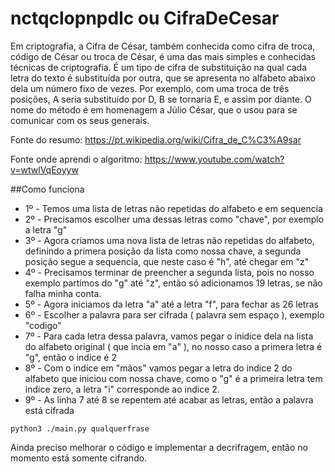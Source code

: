 # nctqclopnpdlc ou CifraDeCesar
Em criptografia, a Cifra de César, também conhecida como cifra de troca, código de César ou troca de César, é uma das mais simples e conhecidas técnicas de criptografia. É um tipo de cifra de substituição na qual cada letra do texto é substituída por outra, que se apresenta no alfabeto abaixo dela um número fixo de vezes. Por exemplo, com uma troca de três posições, A seria substituído por D, B se tornaria E, e assim por diante. O nome do método é em homenagem a Júlio César, que o usou para se comunicar com os seus generais.

Fonte do resumo: https://pt.wikipedia.org/wiki/Cifra_de_C%C3%A9sar

Fonte onde aprendi o algoritmo: https://www.youtube.com/watch?v=wtwlVqEoyyw

##Como funciona

+ 1º - Temos uma lista de letras não repetidas do alfabeto e em sequencia
+ 2º - Precisamos escolher uma dessas letras como "chave", por exemplo a letra "g"
+ 3º - Agora criamos uma nova lista de letras não repetidas do alfabeto, definindo a primera posição da lista como nossa chave, a segunda posição segue a sequencia, que neste caso é "h", até chegar em "z"
+ 4º - Precisamos terminar de preencher a segunda lista, pois no nosso exemplo partimos do "g" até "z", então só adicionamos 19 letras, se não falha minha conta.
+ 5º - Agora iniciamos da letra "a" até a letra "f", para fechar as 26 letras
+ 6º - Escolher a palavra para ser cifrada ( palavra sem espaço ), exemplo "codigo"
+ 7º - Para cada letra dessa palavra, vamos pegar o inidice dela na lista do alfabeto original ( que incia em "a" ), no nosso caso a primera letra é "g", então o indice é 2
+ 8º - Com o indice em "mãos" vamos pegar a letra do indice 2 do alfabeto que iniciou com nossa chave, como o "g" é a primeira letra tem indice zero, a letra "i" corresponde ao indice 2.
+ 9º - As linha 7 até 8 se repentem até acabar as letras, então a palavra está cifrada

 <code>python3 ./main.py qualquerfrase</code>

Ainda preciso melhorar o código e implementar a decrifragem, então no momento está somente cifrando.
